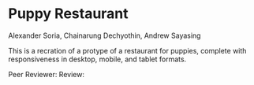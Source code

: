 # Puppy Restaurant
Alexander Soria, Chainarung Dechyothin, Andrew Sayasing

This is a recration of a protype of a restaurant for puppies, complete with responsiveness in desktop, mobile, and tablet formats.

Peer Reviewer:
Review:
